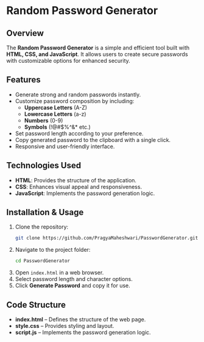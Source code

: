# Random Password Generator

## Overview
The **Random Password Generator** is a simple and efficient tool built with **HTML, CSS, and JavaScript**. It allows users to create secure passwords with customizable options for enhanced security.

## Features
- Generate strong and random passwords instantly.  
- Customize password composition by including:
  - **Uppercase Letters** (A-Z)
  - **Lowercase Letters** (a-z)
  - **Numbers** (0-9)
  - **Symbols** (!@#$%^&* etc.)
- Set password length according to your preference.  
- Copy generated password to the clipboard with a single click.  
- Responsive and user-friendly interface.  

## Technologies Used
- **HTML**: Provides the structure of the application.
- **CSS**: Enhances visual appeal and responsiveness.
- **JavaScript**: Implements the password generation logic.

## Installation & Usage
1. Clone the repository:
   ```sh
   git clone https://github.com/PragyaMaheshwari/PasswordGenerator.git
   ```
2. Navigate to the project folder:
   ```sh
   cd PasswordGenerator
   ```
3. Open `index.html` in a web browser.
4. Select password length and character options.
5. Click **Generate Password** and copy it for use.

## Code Structure
- **index.html** – Defines the structure of the web page.  
- **style.css** – Provides styling and layout.  
- **script.js** – Implements the password generation logic.  





